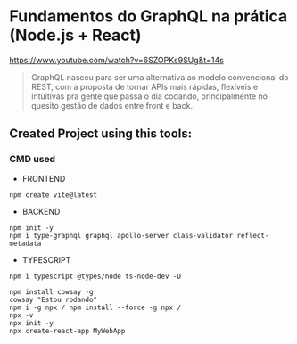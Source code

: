 # Fundamentos do GraphQL na prática (Node.js + React)

https://www.youtube.com/watch?v=6SZOPKs9SUg&t=14s

> GraphQL nasceu para ser uma alternativa ao modelo convencional do REST, com a proposta de tornar APIs mais rápidas, flexíveis e intuitivas pra gente que passa o dia codando, principalmente no quesito gestão de dados entre front e back.

## Created Project using this tools:


### CMD used
* FRONTEND
```
npm create vite@latest
```

* BACKEND
```
npm init -y
npm i type-graphql graphql apollo-server class-validator reflect-metadata
```

* TYPESCRIPT
```
npm i typescript @types/node ts-node-dev -D
```

```
npm install cowsay -g
cowsay "Estou rodando"
npm i -g npx / npm install --force -g npx / 
npx -v
npx init -y
npx create-react-app MyWebApp
```


